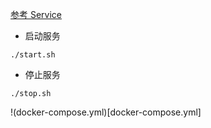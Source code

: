 
[参考 Service](../service/README.md)

- 启动服务

```
./start.sh
```

- 停止服务

```
./stop.sh
```


!(docker-compose.yml)[docker-compose.yml]